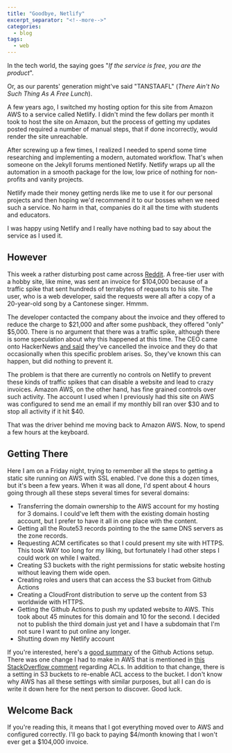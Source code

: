```yaml
---
title: "Goodbye, Netlify"
excerpt_separator: "<!--more-->"
categories:
  - blog
tags: 
  - web
---
```


In the tech world, the saying goes "*If the service is free, you are the product*".

<!--more-->

Or, as our parents' generation might've said "TANSTAAFL" (*There Ain't No Such Thing As A Free Lunch*).

A few years ago, I switched my hosting option for this site from Amazon AWS to a service called Netlify.
I didn't mind the few dollars per month it took to host the site on Amazon, but the process of getting
my updates posted required a number of manual steps, that if done incorrectly, would render the site
unreachable.

After screwing up a few times, I realized I needed to spend some time researching and implementing a
modern, automated workflow. That's when someone on the Jekyll forums mentioned Netlify. Netlify wraps up
all the automation in a smooth package for the low, low price of nothing for non-profits and vanity
projects. 

Netlify made their money getting nerds like me to use it for our personal projects and then hoping
we'd recommend it to our bosses when we need such a service. No harm in that, companies do it all
the time with students and educators.

I was happy using Netlify and I really have nothing bad to say about the service as I used it.

## However

This week a rather disturbing post came across [Reddit](https://old.reddit.com/r/webdev/comments/1b14bty/netlify_just_sent_me_a_104k_bill_for_a_simple/). A free-tier user with a hobby 
site, like mine, was sent an invoice for $104,000 because of a traffic spike that sent hundreds of
terrabytes of requests to his site. The user, who is a web developer, said the requests were all
after a copy of a 20-year-old song by a Cantonese singer. Hmmm.

The developer contacted the company about the invoice and they offered to reduce the charge to 
$21,000 and after some pushback, they offered "only" $5,000. There is no argument that there
was a traffic spike, although there is some speculation about why this happened at this time.
The CEO came onto HackerNews [and said](https://news.ycombinator.com/item?id=39520776) they've 
cancelled the invoice and they do that occasionally when this specific problem arises. So, they've 
known this can happen, but did nothing to prevent it.

The problem is that there are currently no controls on Netlify to prevent these kinds of traffic 
spikes that can disable a website and lead to crazy invoices. Amazon AWS, on the other hand, has 
fine grained controls over such activity. The account I used when I previously had this site on AWS
was configured to send me an email if my monthly bill ran over $30 and to stop all activity if
it hit $40. 

That was the driver behind me moving back to Amazon AWS. Now, to spend a few hours at the keyboard.

## Getting There

Here I am on a Friday night, trying to remember all the steps to getting a static site running on AWS
with SSL enabled. I've done this a dozen times, but it's been a few years. When it was all done, I'd 
spent about 4 hours going through all these steps several times for several domains:

* Transferring the domain ownership to the AWS account for my hosting for 3 domains. I could've left them with the existing domain hosting account, but I prefer to have it all in one place with the content.
* Getting all the Route53 records pointing to the the same DNS servers as the zone records.
* Requesting ACM certificates so that I could present my site with HTTPS. This took WAY too long for my liking, but fortunately I had other steps I could work on while I waited.
* Creating S3 buckets with the right permissions for static website hosting without leaving them wide open.
* Creating roles and users that can access the S3 bucket from Github Actions
* Creating a CloudFront distribution to serve up the content from S3 worldwide with HTTPS.
* Getting the Github Actions to push my updated website to AWS. This took about 45 minutes for this domain and 10 for the second. I decided not to publish the third domain just yet and I have a subdomain that I'm not sure I want to put online any longer.
* Shutting down my Netlify account

If you're interested, here's a [good summary](https://pagertree.com/blog/jekyll-site-to-aws-s3-using-github-actions) of the Github Actions setup. 
There was one change I had to make in AWS that is mentioned in [this StackOverflow comment](https://stackoverflow.com/a/36272287/296758) 
regarding ACLs. In addition to that change, there is a setting in S3 buckets to re-enable ACL access to the bucket. 
I don't know why AWS has all these settings with similar purposes, but all I can do is write it down here
for the next person to discover. Good luck.

## Welcome Back

If you're reading this, it means that I got everything moved over to AWS and configured correctly.
I'll go back to paying $4/month knowing that I won't ever get a $104,000 invoice.